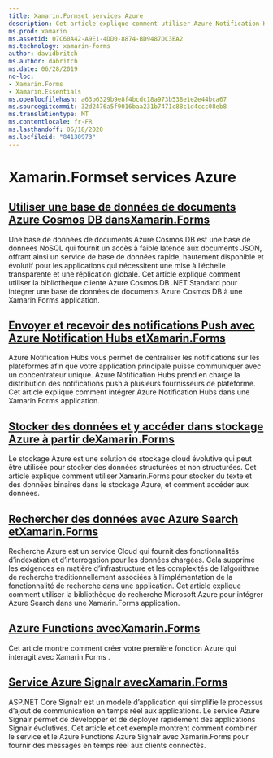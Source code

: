 ```yaml
---
title: Xamarin.Formset services Azure
description: Cet article explique comment utiliser Azure Notification Hubs pour envoyer des notifications push interplateformes à des Xamarin.Forms applications.
ms.prod: xamarin
ms.assetid: 07C60A42-A9E1-4DD0-8874-BD9487DC3EA2
ms.technology: xamarin-forms
author: davidbritch
ms.author: dabritch
ms.date: 06/28/2019
no-loc:
- Xamarin.Forms
- Xamarin.Essentials
ms.openlocfilehash: a63b6329b9e8f4bcdc18a973b538e1e2e44bca67
ms.sourcegitcommit: 32d2476a5f9016baa231b7471c88c1d4ccc08eb8
ms.translationtype: MT
ms.contentlocale: fr-FR
ms.lasthandoff: 06/18/2020
ms.locfileid: "84130973"
---
```

# <a name="xamarinforms-and-azure-services"></a>Xamarin.Formset services Azure

## <a name="consume-an-azure-cosmos-db-document-database-in-xamarinformsazure-cosmosdbmd"></a>[Utiliser une base de données de documents Azure Cosmos DB dansXamarin.Forms](azure-cosmosdb.md)

Une base de données de documents Azure Cosmos DB est une base de données NoSQL qui fournit un accès à faible latence aux documents JSON, offrant ainsi un service de base de données rapide, hautement disponible et évolutif pour les applications qui nécessitent une mise à l’échelle transparente et une réplication globale. Cet article explique comment utiliser la bibliothèque cliente Azure Cosmos DB .NET Standard pour intégrer une base de données de documents Azure Cosmos DB à une Xamarin.Forms application.

## <a name="send-and-receive-push-notifications-with-azure-notification-hubs-and-xamarinformsazure-notification-hubmd"></a>[Envoyer et recevoir des notifications Push avec Azure Notification Hubs etXamarin.Forms](azure-notification-hub.md)

Azure Notification Hubs vous permet de centraliser les notifications sur les plateformes afin que votre application principale puisse communiquer avec un concentrateur unique. Azure Notification Hubs prend en charge la distribution des notifications push à plusieurs fournisseurs de plateforme. Cet article explique comment intégrer Azure Notification Hubs dans une Xamarin.Forms application.

## <a name="store-and-access-data-in-azure-storage-from-xamarinformsazure-storagemd"></a>[Stocker des données et y accéder dans stockage Azure à partir deXamarin.Forms](azure-storage.md)

Le stockage Azure est une solution de stockage cloud évolutive qui peut être utilisée pour stocker des données structurées et non structurées. Cet article explique comment utiliser Xamarin.Forms pour stocker du texte et des données binaires dans le stockage Azure, et comment accéder aux données.

## <a name="search-data-with-azure-search-and-xamarinformsazure-searchmd"></a>[Rechercher des données avec Azure Search etXamarin.Forms](azure-search.md)

Recherche Azure est un service Cloud qui fournit des fonctionnalités d’indexation et d’interrogation pour les données chargées. Cela supprime les exigences en matière d’infrastructure et les complexités de l’algorithme de recherche traditionnellement associées à l’implémentation de la fonctionnalité de recherche dans une application. Cet article explique comment utiliser la bibliothèque de recherche Microsoft Azure pour intégrer Azure Search dans une Xamarin.Forms application.

## <a name="azure-functions-with-xamarinformsazure-functionsmd"></a>[Azure Functions avecXamarin.Forms](azure-functions.md)

Cet article montre comment créer votre première fonction Azure qui interagit avec Xamarin.Forms .

## <a name="azure-signalr-service-with-xamarinformsazure-signalrmd"></a>[Service Azure Signalr avecXamarin.Forms](azure-signalr.md)

ASP.NET Core Signalr est un modèle d’application qui simplifie le processus d’ajout de communication en temps réel aux applications. Le service Azure Signalr permet de développer et de déployer rapidement des applications Signalr évolutives. Cet article et cet exemple montrent comment combiner le service et le Azure Functions Azure Signalr avec Xamarin.Forms pour fournir des messages en temps réel aux clients connectés.
